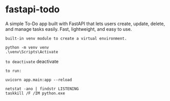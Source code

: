 # fastapi-todo

A simple To-Do app built with FastAPI that lets users create, update, delete, and manage tasks easily. Fast, lightweight, and easy to use.

`built-in venv module to create a virtual environment.`

```
python -m venv venv
.\venv\Scripts\Activate
```

`to deactivate`
deactivate

`to run:`

```
uvicorn app.main:app --reload
```

```
netstat -ano | findstr LISTENING
taskkill /F /IM python.exe
```
